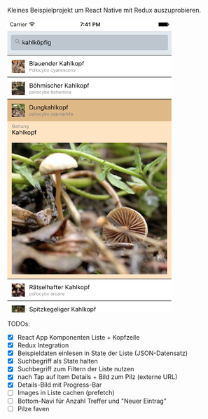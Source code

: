 Kleines Beispielprojekt um React Native mit Redux auszuprobieren.

![Screenshot iOS](screenshot-ios.png)

TODOs:
- [x] React App Komponenten Liste + Kopfzeile
- [x] Redux Integration
- [x] Beispieldaten einlesen in State der Liste (JSON-Datensatz)
- [x] Suchbegriff als State halten
- [x] Suchbegriff zum Filtern der Liste nutzen
- [x] nach Tap auf Item Details + Bild zum Pilz (externe URL)
- [x] Details-Bild mit Progress-Bar
- [ ] Images in Liste cachen (prefetch)
- [ ] Bottom-Navi für Anzahl Treffer und "Neuer Eintrag"
- [ ] Pilze faven